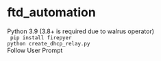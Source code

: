# ftd_automation
Python 3.9 (3.8+ is required due to walrus operator)<br>
``` pip install firepyer```<br>
``` python create_dhcp_relay.py ```<br>
Follow User Prompt
